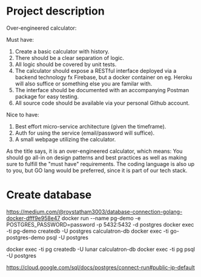 # Project description

Over-engineered calculator:

Must have:

1. Create a basic calculator with history.
2. There should be a clear separation of logic.
3. All logic should be covered by unit tests.
4. The calculator should expose a RESTful interface deployed via a backend technology fx Firebase, but a docker container on eg. Heroku will also suffice or something else you are familar with.
5. The interface should be documented with an accompanying Postman package for easy testing.
6. All source code should be available via your personal Github account.

Nice to have:

1. Best effort micro-service architecture (given the timeframe).
2. Auth for using the service (email/password will suffice).
3. A small webpage utilizing the calculator.

As the title says, it is an over-engineered calculator, which means:
You should go all-in on design patterns and best practices as well as making sure to fulfill the "must have" requirements.
The coding language is also up to you, but GO lang would be preferred, since it is part of our tech stack.

# Create database

https://medium.com/@roystatham3003/database-connection-golang-docker-dfff9e958e47
docker run --name pg-demo -e POSTGRES_PASSWORD=password -p 5432:5432 -d postgres
docker exec -ti pg-demo createdb -U postgres calculatron-db
docker exec -ti go-postgres-demo psql -U postgres


docker exec -ti pg createdb -U lunar calculatron-db
docker exec -ti pg psql -U postgres


https://cloud.google.com/sql/docs/postgres/connect-run#public-ip-default